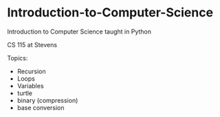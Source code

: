 # Introduction-to-Computer-Science

Introduction to Computer Science taught in Python

CS 115 at Stevens

Topics:
* Recursion
* Loops
* Variables
* turtle
* binary (compression)
* base conversion
